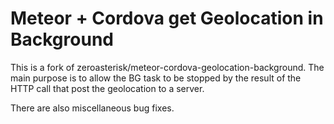 # Meteor + Cordova get Geolocation in Background

This is a fork of zeroasterisk/meteor-cordova-geolocation-background. The main purpose is to allow the BG task to be stopped by the result of the HTTP call that post the geolocation to a server.

There are also miscellaneous bug fixes.
